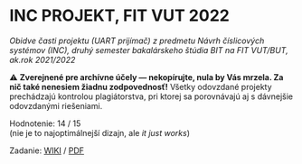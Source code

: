 # INC PROJEKT, FIT VUT 2022

*Obidve časti projektu (UART prijímač) z predmetu Návrh číslicových systémov (INC), druhý semester bakalárskeho štúdia BIT na FIT VUT/BUT, ak.rok 2021/2022*

⚠️ **Zverejnené pre archívne účely — nekopírujte, nula by Vás mrzela. Za nič také nenesiem žiadnu zodpovednosť!** Všetky odovzdané projekty prechádzajú kontrolou plagiátorstva, pri ktorej sa porovnávajú aj s dávnejšie odovzdanými riešeniami.
<br>

Hodnotenie: 14 / 15<br>
(nie je to najoptimálnejší dizajn, ale *it just works*)

Zadanie: [WIKI](https://wis.fit.vutbr.cz/FIT/st/cwk.php.cs?title=Projekt&csid=773564&id=14668) / [PDF](https://wis.fit.vutbr.cz/FIT/st/cfs.php/course/INC-IT/projects/zadani.pdf)
